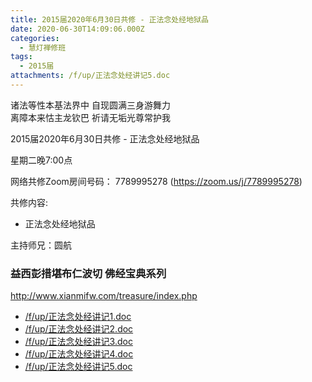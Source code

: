 ```yaml
---
title: 2015届2020年6月30日共修 - 正法念处经地狱品
date: 2020-06-30T14:09:06.000Z
categories:
  - 慧灯禅修班
tags:
  - 2015届
attachments: /f/up/正法念处经讲记5.doc
---
```

诸法等性本基法界中 自现圆满三身游舞力  
离障本来怙主龙钦巴 祈请无垢光尊常护我  

2015届2020年6月30日共修 - 正法念处经地狱品 

星期二晚7:00点

网络共修Zoom房间号码： 7789995278 (<https://zoom.us/j/7789995278>)

共修内容: 

* 正法念处经地狱品

主持师兄：圆航

### 益西彭措堪布仁波切 佛经宝典系列
http://www.xianmifw.com/treasure/index.php

- [/f/up/正法念处经讲记1.doc](/f/up/正法念处经讲记1.doc)
- [/f/up/正法念处经讲记2.doc](/f/up/正法念处经讲记2.doc)
- [/f/up/正法念处经讲记3.doc](/f/up/正法念处经讲记3.doc)
- [/f/up/正法念处经讲记4.doc](/f/up/正法念处经讲记4.doc)
- [/f/up/正法念处经讲记5.doc](/f/up/正法念处经讲记5.doc)

